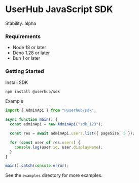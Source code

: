 # UserHub JavaScript SDK

Stability: alpha

### Requirements

- Node 18 or later
- Deno 1.28 or later
- Bun 1 or later

### Getting Started

Install SDK

```sh
npm install @userhub/sdk
```

Example

```ts
import { AdminApi } from "@userhub/sdk";

async function main() {
  const adminApi = new AdminApi("sdk_123");

  const res = await adminApi.users.list({ pageSize: 5 });

  for (const user of res.users) {
    console.log(user.id, user.displayName);
  }
}

main().catch(console.error);
```

See the `examples` directory for more examples.

